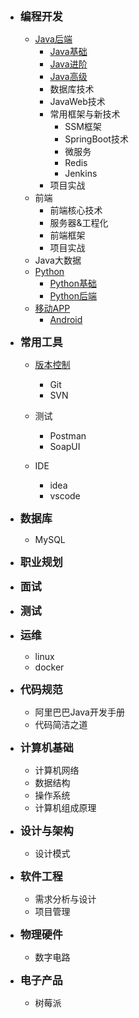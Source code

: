 - <font style="font-weight:bold;font-size:17px;">编程开发</font>
  - [Java后端](编程开发/Java后端/)
    * [Java基础](编程开发/Java后端/000-Java基础/)
    * [Java进阶](编程开发/Java后端/001-Java进阶/)
    * [Java高级](编程开发/Java后端/002-Java高级/)
    * 数据库技术
    * JavaWeb技术
    * 常用框架与新技术
      * SSM框架
      * SpringBoot技术
      * 微服务
      * Redis
      * Jenkins
    * 项目实战
  - 前端
    - 前端核心技术
    - 服务器&工程化
    - 前端框架
    - 项目实战
  - Java大数据
  - [Python](编程开发/Python/)
    * [Python基础](编程开发/Python/Python基础/)
    * [Python后端](编程开发/Python/Python后端/)
  - [移动APP](编程开发/移动APP/)
    * [Android](编程开发/移动APP/Android/)
- <font style="font-weight:bold;font-size:17px;">常用工具</font>
  - [版本控制](常用工具/版本控制/)
    - Git
    - SVN

  - 测试
    - Postman
    - SoapUI

  - IDE
    - idea
    - vscode

- <font style="font-weight:bold;font-size:17px;">数据库</font>
  - MySQL

- <font style="font-weight:bold;font-size:17px;">职业规划</font>
- <font style="font-weight:bold;font-size:17px;">面试</font>
- <font style="font-weight:bold;font-size:17px;">测试</font>
- <font style="font-weight:bold;font-size:17px;">运维</font>
  - linux
  - docker

- <font style="font-weight:bold;font-size:17px;">代码规范</font>
  - 阿里巴巴Java开发手册
  - 代码简洁之道

- <font style="font-weight:bold;font-size:17px;">计算机基础</font>
  - 计算机网络
  - 数据结构
  - 操作系统
  - 计算机组成原理

- <font style="font-weight:bold;font-size:17px;">设计与架构</font>
  - 设计模式

- <font style="font-weight:bold;font-size:17px;">软件工程</font>
  - 需求分析与设计
  - 项目管理

- <font style="font-weight:bold;font-size:17px;">物理硬件</font>
  - 数字电路

- <font style="font-weight:bold;font-size:17px;">电子产品</font>
  - 树莓派

